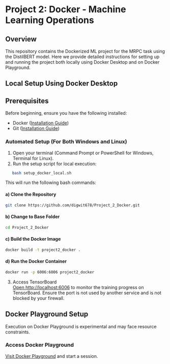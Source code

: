 # Project 2: Docker - Machine Learning Operations

## Overview
This repository contains the Dockerized ML project for the MRPC task using the DistilBERT model. Here we provide detailed instructions for setting up and running the project both locally using Docker Desktop and on Docker Playground.


## Local Setup Using Docker Desktop


## Prerequisites
Before beginning, ensure you have the following installed:
- Docker  (<a href="https://docs.docker.com/get-docker/" target="_blank">Installation Guide</a>)
- Git (<a href="https://git-scm.com/book/en/v2/Getting-Started-Installing-Git" target="_blank">Installation Guide</a>)
  
### Automated Setup (For Both Windows and Linux)
1. Open your terminal (Command Prompt or PowerShell for Windows, Terminal for Linux).
2. Run the setup script for local execution:
```bash
   bash setup_docker_local.sh
```` 
This will run the following bash commands: 

#### a) Clone the Repository
```bash
git clone https://github.com/digwit678/Project_2_Docker.git
````
#### b) Change to Base Folder
```bash
cd Project_2_Docker
````
#### c) Build the Docker Image
```bash
docker build -t project2_docker .
```
#### d) Run the Docker Container
```bash
docker run -p 6006:6006 project2_docker
```
3. Access TensorBoard  
<a href="http://localhost:6006" target="_blank">Open http://localhost:6006</a> to monitor the training progress on TensorBoard. Ensure the port is not used by another service and is not blocked by your firewall. 

## Docker Playground Setup
Execution on Docker Playground is experimental and may face resource constraints.

### Access Docker Playground
<a href="https://labs.play-with-docker.com/" target="_blank">Visit Docker Playground</a>
and start a session.
